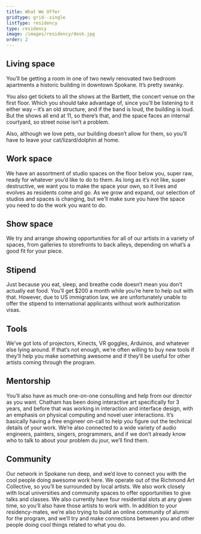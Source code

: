 ```yaml
---
title: What We Offer
gridtype: grid--single
listType: residency
type: residency
image: /images/residency/desk.jpg
order: 2
---
```


## Living space
You’ll be getting a room in one of two newly renovated two bedroom apartments a historic building in downtown Spokane. It’s pretty swanky.

You also get tickets to all the shows at the Bartlett, the concert venue on the first floor. Which you should take advantage of, since you’ll be listening to it either way – it’s an old structure, and if the band is loud, the building is loud. But the shows all end at 11, so there’s that, and the space faces an internal courtyard, so street noise isn’t a problem.

Also, although we love pets, our building doesn’t allow for them, so you’ll have to leave your cat/lizard/dolphin at home.

## Work space
We have an assortment of studio spaces on the floor below you, super raw, ready for whatever you’d like to do to them. As long as it’s not like, super destructive, we want you to make the space your own, so it lives and evolves as residents come and go. As we grow and expand, our selection of studios and spaces is changing, but we’ll make sure you have the space you need to do the work you want to do.

## Show space
We try and arrange showing opportunities for all of our artists in a variety of spaces, from galleries to storefronts to back alleys, depending on what’s a good fit for your piece.

## Stipend
Just because you eat, sleep, and breathe code doesn’t mean you don’t actually eat food. You’ll get $200 a month while you’re here to help out with that. However, due to US immigration law, we are unfortunately unable to offer the stipend to international applicants without work authorization visas.

## Tools
We’ve got lots of projectors, Kinects, VR goggles, Arduinos, and whatever else lying around. If that’s not enough, we’re often willing to buy new tools if they’ll help you make something awesome and if they’ll be useful for other artists coming through the program.

## Mentorship
You’ll also have as much one-on-one consulting and help from our director as you want. Chatham has been doing interactive art specifically for 3 years, and before that was working in interaction and interface design, with an emphasis on physical computing and novel user interactions. It’s basically having a free engineer on-call to help you figure out the technical details of your work. We’re also connected to a wide variety of audio engineers, painters, singers, programmers, and if we don’t already know who to talk to about your problem du jour, we’ll find them.

## Community
Our network in Spokane run deep, and we’d love to connect you with the cool people doing awesome work here. We operate out of the Richmond Art Collective, so you’ll be surrounded by local artists. We also work closely with local universities and community spaces to offer opportunities to give talks and classes. We also currently have four residential slots at any given time, so you’ll also have those artists to work with. In addition to your residency-mates, we’re also trying to build an online community of alumni for the program, and we’ll try and make connections between you and other people doing cool things related to what you do.